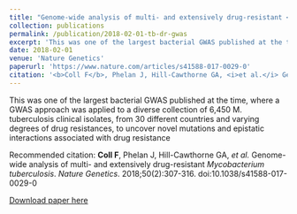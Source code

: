 ```yaml
---
title: "Genome-wide analysis of multi- and extensively drug-resistant <i>Mycobacterium tuberculosis</i>"
collection: publications
permalink: /publication/2018-02-01-tb-dr-gwas
excerpt: 'This was one of the largest bacterial GWAS published at the time, where a GWAS approach was applied to a diverse collection of 6,450 M. tuberculosis clinical isolates, from 30 different countries and varying degrees of drug resistances, to uncover novel mutations and epistatic interactions associated with drug resistance'
date: 2018-02-01
venue: 'Nature Genetics'
paperurl: 'https://www.nature.com/articles/s41588-017-0029-0'
citation: '<b>Coll F</b>, Phelan J, Hill-Cawthorne GA, <i>et al.</i> Genome-wide analysis of multi- and extensively drug-resistant <i>Mycobacterium tuberculosis</i>. <i>Nature Genetics</i>. 2018;50(2):307-316. doi:10.1038/s41588-017-0029-0'
---
```

This was one of the largest bacterial GWAS published at the time, where a GWAS approach was applied to a diverse collection of 6,450 M. tuberculosis clinical isolates, from 30 different countries and varying degrees of drug resistances, to uncover novel mutations and epistatic interactions associated with drug resistance

Recommended citation: <b>Coll F</b>, Phelan J, Hill-Cawthorne GA, <i>et al.</i> Genome-wide analysis of multi- and extensively drug-resistant <i>Mycobacterium tuberculosis</i>. <i>Nature Genetics</i>. 2018;50(2):307-316. doi:10.1038/s41588-017-0029-0

[Download paper here](http://francesccoll.github.io/files/s41588-017-0029-0.pdf)
